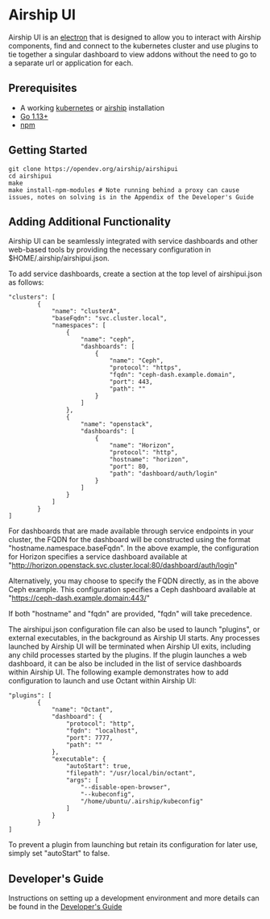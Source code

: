 # Airship UI

Airship UI is an [electron](https://www.electronjs.org/) that is designed to allow you to interact with Airship components, find and connect to the kubernetes cluster and use plugins to tie together a singular dashboard to view addons without the need to go to a separate url or application for each.

## Prerequisites

- A working [kubernetes](https://kubernetes.io/) or [airship](https://wiki.openstack.org/wiki/Airship) installation
- [Go 1.13+](https://golang.org/dl/)
- [npm](https://www.npmjs.com/)

## Getting Started

```
git clone https://opendev.org/airship/airshipui
cd airshipui
make
make install-npm-modules # Note running behind a proxy can cause issues, notes on solving is in the Appendix of the Developer's Guide
```

## Adding Additional Functionality

Airship UI can be seamlessly integrated with service dashboards and other web-based tools by providing the necessary configuration in
$HOME/.airship/airshipui.json.

To add service dashboards, create a section at the top level of airshipui.json as follows:

```
"clusters": [
        {
            "name": "clusterA",
            "baseFqdn": "svc.cluster.local",
            "namespaces": [
                {
                    "name": "ceph",
                    "dashboards": [
                        {
                            "name": "Ceph",
                            "protocol": "https",
                            "fqdn": "ceph-dash.example.domain",
                            "port": 443,
                            "path": ""
                        }
                    ]
                },
                {
                    "name": "openstack",
                    "dashboards": [
                        {
                            "name": "Horizon",
                            "protocol": "http",
                            "hostname": "horizon",
                            "port": 80,
                            "path": "dashboard/auth/login"
                        }
                    ]
                }
            ]
        }
]
```

For dashboards that are made available through service endpoints in your cluster, the FQDN for the dashboard will be constructed using the format
"hostname.namespace.baseFqdn". In the above example, the configuration for Horizon specifies a service dashboard available at
"http://horizon.openstack.svc.cluster.local:80/dashboard/auth/login"

 Alternatively, you may choose to specify the FQDN directly, as in the above Ceph example. This configuration specifies a Ceph dashboard available at
"https://ceph-dash.example.domain:443/"

If both "hostname" and "fqdn" are provided, "fqdn" will take precedence.

The airshipui.json configuration file can also be used to launch "plugins", or external executables, in the background as Airship UI starts. Any processes
launched by Airship UI will be terminated when Airship UI exits, including any child processes started by the plugins. If the plugin launches a web
dashboard, it can be also be included in the list of service dashboards within Airship UI. The following example demonstrates how to add configuration to
launch and use Octant within Airship UI:

```
"plugins": [
        {
            "name": "Octant",
            "dashboard": {
                "protocol": "http",
                "fqdn": "localhost",
                "port": 7777,
                "path": ""
            },
            "executable": {
                "autoStart": true,
                "filepath": "/usr/local/bin/octant",
                "args": [
                    "--disable-open-browser",
                    "--kubeconfig",
                    "/home/ubuntu/.airship/kubeconfig"
                ]
            }
        }
]
```

To prevent a plugin from launching but retain its configuration for later use, simply set "autoStart" to false.

## Developer's Guide

Instructions on setting up a development environment and more details can be found in the [Developer's Guide](docs/source/developers.md)
